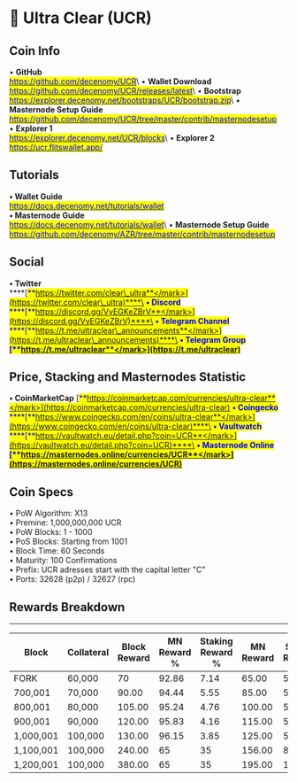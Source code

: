 # 🔸 Ultra Clear (UCR)

## Coin Info

• **GitHub**\
[<mark style="color:blue;">https://github.com/decenomy/UCR</mark>](https://github.com/decenomy/UCR)<mark style="color:blue;"></mark>\ <mark style="color:blue;"></mark>• **Wallet Download**\
[<mark style="color:blue;">https://github.com/decenomy/UCR/releases/latest</mark>](https://github.com/decenomy/UCR/releases/latest)<mark style="color:blue;"></mark>\ <mark style="color:blue;"></mark>• **Bootstrap**\
[<mark style="color:blue;">https://explorer.decenomy.net/bootstraps/UCR/bootstrap.zip</mark>](https://explorer.decenomy.net/bootstraps/UCR/bootstrap.zip)<mark style="color:blue;"></mark>\ <mark style="color:blue;"></mark>• **Masternode Setup Guide**\
[<mark style="color:blue;">https://github.com/decenomy/UCR/tree/master/contrib/masternodesetup</mark>](https://github.com/decenomy/UCR/tree/master/contrib/masternodesetup)\
• **Explorer 1** \
[<mark style="color:blue;">https://explorer.decenomy.net/UCR/blocks</mark>](https://explorer.decenomy.net/UCR/blocks)<mark style="color:blue;"></mark>\ <mark style="color:blue;"></mark>• **Explorer 2**\
[<mark style="color:blue;">https://ucr.flitswallet.app/</mark>](https://ucr.flitswallet.app/)<mark style="color:blue;"></mark>

## Tutorials

**• Wallet Guide**\
[<mark style="color:blue;">https://docs.decenomy.net/tutorials/wallet</mark>](../tutorials/wallet/)\
**• Masternode Guide**\
[<mark style="color:blue;">https://docs.decenomy.net/tutorials/wallet</mark>](../tutorials/wallet/)<mark style="color:blue;"></mark>\ <mark style="color:blue;"></mark>• **Masternode Setup Guide**\
[<mark style="color:blue;">https://github.com/decenomy/AZR/tree/master/contrib/masternodesetup</mark>](https://github.com/decenomy/AZR/tree/master/contrib/masternodesetup)

## Social

**• Twitter**\
****[<mark style="color:blue;">**https://twitter.com/clear\_ultra**</mark>](https://twitter.com/clear\_ultra)****\
**• Discord**\
****[<mark style="color:blue;">**https://discord.gg/VyEGKeZBrV**</mark>](https://discord.gg/VyEGKeZBrV)****\
**• Telegram Channel**\
****[<mark style="color:blue;">**https://t.me/ultraclear\_announcements**</mark>](https://t.me/ultraclear\_announcements)****\
**• Telegram Group**\
****[<mark style="color:blue;">**https://t.me/ultraclear**</mark>](https://t.me/ultraclear)<mark style="color:blue;">****</mark>

## Price, Stacking and Masternodes Statistic

**• CoinMarketCap**                                         [<mark style="color:blue;">**https://coinmarketcap.com/currencies/ultra-clear**</mark>](https://coinmarketcap.com/currencies/ultra-clear)                                                                                **• Coingecko**\
****[<mark style="color:blue;">**https://www.coingecko.com/en/coins/ultra-clear**</mark>](https://www.coingecko.com/en/coins/ultra-clear)****\
**• Vaultwatch**\
****[<mark style="color:blue;">**https://vaultwatch.eu/detail.php?coin=UCR**</mark>](https://vaultwatch.eu/detail.php?coin=UCR)****\
**• Masternode Online**\
****[<mark style="color:blue;">**https://masternodes.online/currencies/UCR**</mark>](https://masternodes.online/currencies/UCR)<mark style="color:blue;">****</mark>

## Coin Specs

• PoW Algorithm: X13\
• Premine: 1,000,000,000 UCR\
• PoW Blocks: 1 - 1000\
• PoS Blocks: Starting from 1001\
• Block Time: 60 Seconds\
• Maturity: 100 Confirmations\
• Prefix: UCR adresses start with the capital letter "C"\
• Ports: 32628 (p2p) / 32627 (rpc)

## Rewards Breakdown

***

| Block     | Collateral | Block Reward | MN Reward % | Staking Reward % | MN Reward | Staker Reward |
| --------- | ---------- | ------------ | ----------- | ---------------- | --------- | ------------- |
| FORK      | 60,000     | 70           | 92.86       | 7.14             | 65.00     | 5.00          |
| 700,001   | 70,000     | 90.00        | 94.44       | 5.55             | 85.00     | 5.00          |
| 800,001   | 80,000     | 105.00       | 95.24       | 4.76             | 100.00    | 5.00          |
| 900,001   | 90,000     | 120.00       | 95.83       | 4.16             | 115.00    | 5.00          |
| 1,000,001 | 100,000    | 130.00       | 96.15       | 3.85             | 125.00    | 5.00          |
| 1,100,001 | 100,000    | 240.00       | 65          | 35               | 156.00    | 84.00         |
| 1,200,001 | 100,000    | 380.00       | 65          | 35               | 195.00    | 105.00        |
